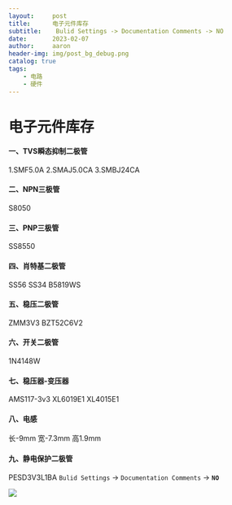 ```yaml
---
layout:     post
title:      电子元件库存
subtitle:    Bulid Settings -> Documentation Comments -> NO
date:       2023-02-07
author:     aaron
header-img: img/post_bg_debug.png
catalog: true
tags:
    - 电路
    - 硬件
---
```

# 电子元件库存
#### 一、TVS瞬态抑制二极管
1.SMF5.0A
2.SMAJ5.0CA
3.SMBJ24CA
#### 二、NPN三极管
S8050
#### 三、PNP三极管
SS8550
#### 四、肖特基二极管
SS56
SS34
B5819WS
#### 五、稳压二极管
ZMM3V3
BZT52C6V2
#### 六、开关二极管
1N4148W
#### 七、稳压器-变压器
AMS117-3v3
XL6019E1
XL4015E1
#### 八、电感
长-9mm 宽-7.3mm 高1.9mm 
#### 九、静电保护二极管
PESD3V3L1BA
`Bulid Settings` -> `Documentation Comments` -> **`NO`**

![](http://ww1.sinaimg.cn/large/7853084cgw1fai8e613e5j20kk03cdga.jpg)

